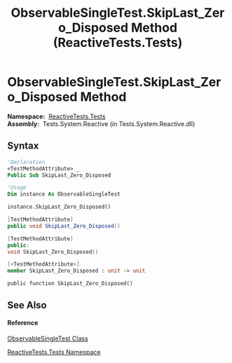 ﻿---
title: ObservableSingleTest.SkipLast_Zero_Disposed Method  (ReactiveTests.Tests)
TOCTitle: SkipLast_Zero_Disposed Method
ms:assetid: M:ReactiveTests.Tests.ObservableSingleTest.SkipLast_Zero_Disposed
ms:mtpsurl: https://msdn.microsoft.com/en-us/library/reactivetests.tests.observablesingletest.skiplast_zero_disposed(v=VS.103)
ms:contentKeyID: 36619134
ms.date: 06/28/2011
mtps_version: v=VS.103
f1_keywords:
- ReactiveTests.Tests.ObservableSingleTest.SkipLast_Zero_Disposed
dev_langs:
- CSharp
- JScript
- VB
- FSharp
- c++
---

# ObservableSingleTest.SkipLast\_Zero\_Disposed Method

**Namespace:**  [ReactiveTests.Tests](hh289046\(v=vs.103\).md)  
**Assembly:**  Tests.System.Reactive (in Tests.System.Reactive.dll)

## Syntax

``` vb
'Declaration
<TestMethodAttribute> _
Public Sub SkipLast_Zero_Disposed
```

``` vb
'Usage
Dim instance As ObservableSingleTest

instance.SkipLast_Zero_Disposed()
```

``` csharp
[TestMethodAttribute]
public void SkipLast_Zero_Disposed()
```

``` c++
[TestMethodAttribute]
public:
void SkipLast_Zero_Disposed()
```

``` fsharp
[<TestMethodAttribute>]
member SkipLast_Zero_Disposed : unit -> unit 
```

``` jscript
public function SkipLast_Zero_Disposed()
```

## See Also

#### Reference

[ObservableSingleTest Class](hh315143\(v=vs.103\).md)

[ReactiveTests.Tests Namespace](hh289046\(v=vs.103\).md)

